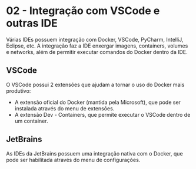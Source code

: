 # 02 - Integração com VSCode e outras IDE

Várias IDEs possuem integração com Docker, VSCode, PyCharm, IntelliJ, Eclipse, etc. A integração faz a IDE enxergar imagens, containers, volumes e networks, além de permitir executar comandos do Docker dentro da IDE.

## VSCode

O VSCode possui 2 extensões que ajudam a tornar o uso do Docker mais produtivo:

- A extensão oficial do Docker (mantida pela Microsoft), que pode ser instalada através do menu de extensões.
- A extensão Dev - Containers, que permite executar o VSCode dentro de um container.

## JetBrains

As IDEs da JetBrains possuem uma integração nativa com o Docker, que pode ser habilitada através do menu de configurações.

